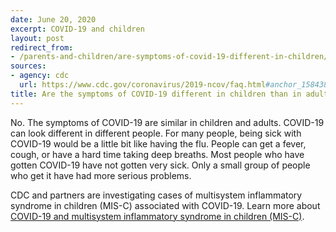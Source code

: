 ```yaml
---
date: June 20, 2020
excerpt: COVID-19 and children
layout: post
redirect_from:
- /parents-and-children/are-symptoms-of-covid-19-different-in-children/
sources:
- agency: cdc
  url: https://www.cdc.gov/coronavirus/2019-ncov/faq.html#anchor_1584387482747
title: Are the symptoms of COVID-19 different in children than in adults?
---
```


No. The symptoms of COVID-19 are similar in children and adults. COVID-19 can look different in different people. For many people, being sick with COVID-19 would be a little bit like having the flu. People can get a fever, cough, or have a hard time taking deep breaths. Most people who have gotten COVID-19 have not gotten very sick. Only a small group of people who get it have had more serious problems.

CDC and partners are investigating cases of multisystem inflammatory syndrome in children (MIS-C) associated with COVID-19. Learn more about [COVID-19 and multisystem inflammatory syndrome in children (MIS-C)](https://www.cdc.gov/coronavirus/2019-ncov/daily-life-coping/children/mis-c.html).